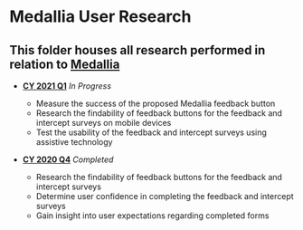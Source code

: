 # Medallia User Research

## This folder houses all research performed in relation to [Medallia](https://github.com/department-of-veterans-affairs/va.gov-team/tree/master/products/platform/medallia)

- **[CY 2021 Q1](https://github.com/department-of-veterans-affairs/va.gov-team/tree/master/products/platform/medallia/research/CY21-Q1)** *In Progress*
  - Measure the success of the proposed Medallia feedback button
  - Research the findability of feedback buttons for the feedback and intercept surveys on mobile devices
  - Test the usability of the feedback and intercept surveys using assistive technology

- **[CY 2020 Q4](https://github.com/department-of-veterans-affairs/va.gov-team/tree/master/products/platform/medallia/research/CY20-Q4)** *Completed*
  - Research the findability of feedback buttons for the feedback and intercept surveys
  - Determine user confidence in completing the feedback and intercept surveys
  - Gain insight into user expectations regarding completed forms
  

